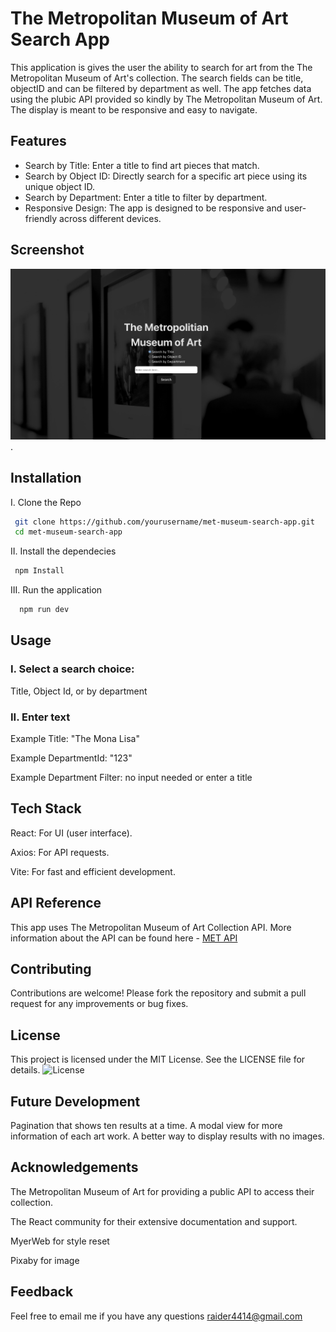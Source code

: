 
# The Metropolitan Museum of Art Search App

This application is gives the user the ability to search for art from the The Metropolitan Museum of Art's collection. The search fields can be title, objectID and can be filtered by department as well. The app fetches data using the plubic API provided so kindly by The Metropolitan Museum of Art. The display is meant to be responsive and easy to navigate. 




## Features

- Search by Title: Enter a title to find art pieces that match.
- Search by Object ID: Directly search for a specific art piece using its unique object ID.
- Search by Department: Enter a title to filter by department. 
- Responsive Design: The app is designed to be responsive and user-friendly across different devices.

## Screenshot
![my screenshot](./public/assets/Screenshot.png).

## Installation

I. Clone the Repo 

```bash
 git clone https://github.com/yourusername/met-museum-search-app.git
 cd met-museum-search-app
```

II. Install the dependecies

```bash
 npm Install 
```


III. Run the application 

```bash
  npm run dev
```
    

## Usage

### I. Select a search choice: 

Title, Object Id, or by department

### II. Enter text

Example Title: "The Mona Lisa"

Example DepartmentId: "123"

Example Department Filter: no input needed or enter a title



## Tech Stack

React: For UI (user interface).

Axios: For API requests.

Vite: For fast and efficient development.

## API Reference

This app uses The Metropolitan Museum of Art Collection API. More information about the API can be found here - [MET API](https://metmuseum.github.io)


## Contributing

Contributions are welcome! Please fork the repository and submit a pull request for any improvements or bug fixes.


## License

This project is licensed under the MIT License. See the LICENSE file for details.
![License](https://img.shields.io/badge/license-MIT-blue.svg)

## Future Development 

Pagination that shows ten results at a time. 
A modal view for more information of each art work. 
A better way to display results with no images. 

## Acknowledgements



The Metropolitan Museum of Art for providing a public API to access their collection.

The React community for their extensive documentation and support.

MyerWeb for style reset

Pixaby for image

## Feedback

Feel free to email me if you have any questions raider4414@gmail.com

